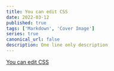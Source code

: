 ```yaml
---
title: You can edit CSS
date: 2022-03-12
published: true
tags: ['Markdown', 'Cover Image']
series: true
canonical_url: false
description: One line only description
---
```


[You can edit CSS](https://codepen.io/davatron5000/pen/mddmRJe)
